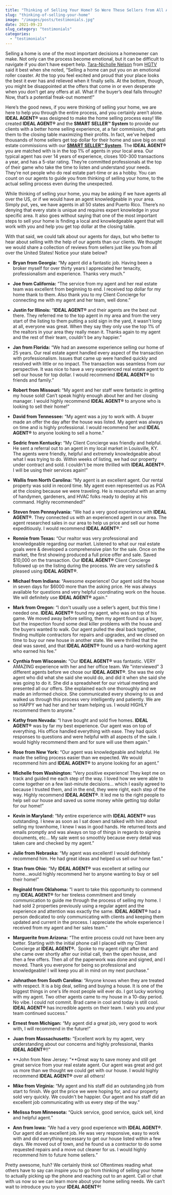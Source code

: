 ```yaml
---
title: "Thinking of Selling Your Home? So Were These Sellers from All Across the U.S.!"
slug: "thinking-of-selling-your-home"
image: "/images/posts/testimonials.jpg"
date: 2021-09-23
slug_category: "testimonials"
categories: 
  - "testimonials"
---
```


Selling a home is one of the most important decisions a homeowner can make. Not only can the process become emotional, but it can be difficult to navigate if you don’t have expert help. [Tara-Nicholle Nelson](https://www.hgtv.com/lifestyle/real-estate/drama-free-real-estate-top-10-ways-to-sell-a-home-without-all-the-drama) from [HGTV](https://www.hgtv.com/lifestyle/real-estate/drama-free-real-estate-top-10-ways-to-sell-a-home-without-all-the-drama) said it best when she noted, “Selling a home can put you on an emotional roller coaster. At the top you feel excited and proud that your place looks the best it ever has and relieved when it finally sells. At the bottom, though, you might be disappointed at the offers that come in or even desperate when you don’t get any offers at all. What if the buyer’s deal falls through? Now, that’s a potential freak-out moment!” 

Here’s the good news, if you were thinking of selling your home, we are here to help you through the entire process, and you certainly aren’t alone. **IDEAL AGENT®** was designed to make the home selling process easy! We created **IDEAL AGENT®** and the **SMART SELLER™ System** to provide our clients with a better home selling experience, at a fair commission, that gets them to the closing table maximizing their profits. In fact, we've helped thousands of home sellers get top dollar for their home and save big on real estate commissions with our [**SMART SELLER™ System**](https://idealagent.com/). The **IDEAL AGENT®** you are matched with is in the top 1% of agents in your local area. Our typical agent has over 14 years of experience, closes 100-300 transactions a year, and has a 5-star rating. They’re committed professionals at the top of their game who take the time to listen and understand your needs. They’re not people who do real estate part-time or as a hobby. You can count on our agents to guide you from thinking of selling your home, to the actual selling process even during the unexpected. 

While thinking of selling your home, you may be asking if we have agents all over the US, or if we would have an agent knowledgeable in your area. Simply put, yes, we have agents in all 50 states and Puerto Rico. There’s no denying that every state is unique and requires expert knowledge in your specific area. It also goes without saying that one of the most important steps to sell your home is finding a local and knowledgeable agent that will work with you and help you get top dollar at the closing table. 

With that said, we could talk about our agents for days, but who better to hear about selling with the help of our agents than our clients. We thought we would share a collection of reviews from sellers just like you from all over the United States! Notice your state below? 

- **Bryan from Georgia:** “My agent did a fantastic job. Having been a broker myself for over thirty years I appreciated her tenacity, professionalism and experience. Thanks very much.”

- **Joe from California:** “The service from my agent and her real estate team was excellent from beginning to end. I received top dollar for my home thank to them. Also thank you to my Client Concierge for connecting me with my agent and her team, well done.”

- **Justin for Illinois:** “**IDEAL AGENT®** and their agents are the best out there. They referred me to the top agent in my area and from the very start of the listing to them putting a sold sign in the yard, it wasn't long at all, everyone was great. When they say they only use the top 1% of the realtors in your area they really mean it. Thanks again to my agent and the rest of their team, couldn't be any happier.”

- **Jan from Florida:** “We had an awesome experience selling our home of 25 years. Our real estate agent handled every aspect of the transaction with professionalism. Issues that came up were handled quickly and resolved with little or no impact. The transaction was seamless from our perspective. It was nice to have a very experienced real estate agent to sell our house for top dollar. I would recommend **IDEAL AGENT®** to friends and family.”

- **Robert from Missouri:** “My agent and her staff were fantastic in getting my house sold! Can’t speak highly enough about her and her closing manager. I would highly recommend **IDEAL AGENT®** to anyone who is looking to sell their home!”

- **David from Tennessee:** “My agent was a joy to work with. A buyer made an offer the day after the house was listed. My agent was always on time and is highly professional. I would recommend her and **IDEAL AGENT®** to anyone looking to sell a home.”

- **Sedric from Kentucky:** “My Client Concierge was friendly and helpful. He sent a referral out to an agent in my local market in Louisville, KY. The agents were friendly, helpful and extremely knowledgeable about what I was trying to do. Within weeks of listing, we had our property under contract and sold. I couldn’t be more thrilled with **IDEAL AGENT®**. I will be using their services again!”

- **Wallis from North Carolina:** “My agent is an excellent agent. Our rental property was sold in record time. My agent even represented us as POA at the closing because we were traveling. He is resourceful with an army of handymen, gardeners, and HVAC folks ready to deploy at his command. Highly recommended!”

- **Steven from Pennsylvania:** “We had a very good experience with **IDEAL AGENT®**. They connected us with an experienced agent in our area. The agent researched sales in our area to help us price and sell our home expeditiously. I would recommend **IDEAL AGENT®**.”

- **Ronnie from Texas:** “Our realtor was very professional and knowledgeable regarding our market. Listened to what our real estate goals were & developed a comprehensive plan for the sale. Once on the market, the first showing produced a full price offer and sale. Saved $10,000 on the transaction. Our **IDEAL AGENT®** Client Concierge followed up on the listing during the process. We are very satisfied & pleased using **IDEAL AGENT®**.

- **Michael from Indiana:** “Awesome experience! Our agent sold the house in seven days for $6000 more than the asking price. He was always available for questions and very helpful coordinating work on the house. We will definitely use **IDEAL AGENT®** again.”

- **Mark from Oregon:** “I don't usually use a seller’s agent, but this time I needed one. **IDEAL AGENT®** found my agent, who was on top of his game. We moved away before selling, then my agent found us a buyer, but the inspection found some deal killer problems with the house and the buyers wanted to walk. Our agent pulled the deal back together, finding multiple contractors for repairs and upgrades, and we closed on time to buy our new house in another state. We were thrilled that the deal was saved, and that **IDEAL AGENT®** found us a hard-working agent who earned his fee.”

- **Cynthia from Wisconsin:** “Our **IDEAL AGENT®** was fantastic. VERY AMAZING experience with her and her office team. We "interviewed" 3 different agents before we chose our **IDEAL AGENT®**. She was the only agent who did what she said she would do, and did it when she said she was going to do it. She did a spreadsheet for our virtual meeting and presented all our offers. She explained each one thoroughly and we made an informed choice. She communicated every showing to us and walked us through this process very intelligently and patiently. We are so HAPPY we had her and her team helping us. I would HIGHLY recommend them to anyone.”

- **Kathy from Nevada:** “I have bought and sold five homes. **IDEAL AGENT®** was by far my best experience. Our agent was on top of everything. His office handled everything with ease. They had quick responses to questions and were helpful with all aspects of the sale. I would highly recommend them and for sure will use them again.”

- **Rose from New York:** “Our agent was knowledgeable and helpful. He made the selling process easier than we expected. We would recommend him and **IDEAL AGENT®** to anyone looking for an agent.”

- **Michelle from Washington:** “Very positive experience! They kept me on track and guided me each step of the way. I loved how we were able to come together on a few last-minute decisions… which I easily agreed to because I trusted them, and in the end, they were right, each step of the way. Highly recommend **IDEAL AGENT®**. It led me to the right people to help sell our house and saved us some money while getting top dollar for our home!”

- **Kevin in Maryland:** “My entire experience with **IDEAL AGENT®** was outstanding. I knew as soon as I sat down and talked with him about selling my townhome, I knew I was in good hands. He returned texts and emails promptly and was always on top of things in regards to signing documents, etc... My sale went so smoothly because every detail was taken care and checked by my agent.”

- **Julie from Nebraska:** “My agent was excellent! I would definitely recommend him. He had great ideas and helped us sell our home fast.”

- **Stan from Ohio:** “My **IDEAL AGENT®** was excellent at selling our home...would highly recommend her to anyone wanting to buy or sell their home!”

- **Reginald from Oklahoma:** “I want to take this opportunity to commend my **IDEAL AGENT®** for her tireless commitment and timely communication to guide me through the process of selling my home. I had sold 2 properties previously using a regular agent and the experience and attention was exactly the same. **IDEAL AGENT®** had a person dedicated to only communicating with clients and keeping them updated and current in the process. I appreciate the whole experience I received from my agent and her sales team.”

- **Marguerite from Arizona:** “The entire process could not have been any better. Starting with the initial phone call I placed with my Client Concierge at **IDEAL AGENT®.**  Spoke to my agent right after that and she came over shortly after our initial call, then the open house, and then a few offers. Then all of the paperwork was done and signed, and I moved. Thank you everyone for being so professional and knowledgeable! I will keep you all in mind on my next purchase.”

- **Johnathon from South Carolina:** “Anyone knows when they are treated with respect. It is a big deal, selling and buying a house. It is one of the biggest things in one's life most people will ever do. I got lucky working with my agent. Two other agents came to my house in a 10-day period. No vibe. I could not commit. Brad came in cool and today is still cool. **IDEAL AGENT®** has incredible agents on their team. I wish you and your team continued success.”

- **Ernest from Michigan:** “My agent did a great job, very good to work with, I will recommend in the future!” 

- **Juan from Massachusetts:** “Excellent work by my agent, very understanding about our concerns and highly professional, thanks **IDEAL AGENT®**!!” 

- **John from New Jersey: “**Great way to save money and still get great service from your real estate agent. Our agent was great and got us more than we thought we could get with our house. I would highly recommend **IDEAL AGENT®** over all others! 

- **Mike from Virginia:** “My agent and his staff did an outstanding job from start to finish. We got the price we were hoping for, and our property sold very quickly. We couldn't be happier. Our agent and his staff did an excellent job communicating with us every step of the way.”

- **Melissa from Minnesota:** “Quick service, good service, quick sell, kind and helpful agent.”

- **Ann from Iowa:** “We had a very good experience with **IDEAL AGENT®**. Our agent did an excellent job. He was very responsive, easy to work with and did everything necessary to get our house listed within a few days. We moved out of town, and he found us a contractor to do some requested repairs and a move out cleaner for us. I would highly recommend him to future home sellers.”

Pretty awesome, huh? We certainly think so! Oftentimes reading what others have to say can inspire you to go from thinking of selling your home to actually picking up the phone and reaching out to an agent. Call or chat with us now so we can learn more about your home selling needs. We can’t wait to introduce you to your **IDEAL AGENT®**!
